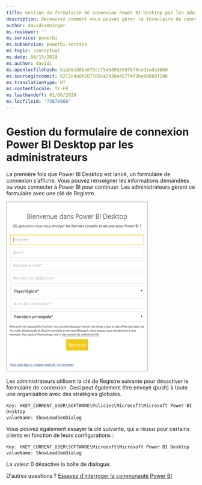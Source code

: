 ```yaml
---
title: Gestion du formulaire de connexion Power BI Desktop par les administrateurs
description: Découvrez comment vous pouvez gérer le formulaire de connexion initial lors de l’ouverture de Power BI Desktop.
author: davidiseminger
ms.reviewer: ''
ms.service: powerbi
ms.subservice: powerbi-service
ms.topic: conceptual
ms.date: 04/15/2019
ms.author: davidi
ms.openlocfilehash: b1ab5188ba8f5ccf54589d359f6f8ced1ada3060
ms.sourcegitcommit: 6272c4a0f267708ca7d38a45774f3bedd680f2d6
ms.translationtype: HT
ms.contentlocale: fr-FR
ms.lasthandoff: 01/06/2020
ms.locfileid: "73878860"
---
```

# <a name="how-administrators-can-manage-the-power-bi-desktop-sign-in-form"></a>Gestion du formulaire de connexion Power BI Desktop par les administrateurs
La première fois que Power BI Desktop est lancé, un formulaire de connexion s’affiche. Vous pouvez renseigner les informations demandées ou vous connecter à Power BI pour continuer. Les administrateurs gèrent ce formulaire avec une clé de Registre. 

![Formulaire de connexion initial pour Power BI Desktop](media/desktop-admin-sign-in-form/sign-in-form.png)

Les administrateurs utilisent la clé de Registre suivante pour désactiver le formulaire de connexion. Ceci peut également être envoyé (push) à toute une organisation avec des stratégies globales.

```
Key: HKEY_CURRENT_USER\SOFTWARE\Policies\Microsoft\Microsoft Power BI Desktop
valueName: ShowLeadGenDialog
```
Vous pouvez également essayer la clé suivante, qui a réussi pour certains clients en fonction de leurs configurations :

```
Key: HKEY_CURRENT_USER\SOFTWARE\Microsoft\Microsoft Power BI Desktop
valueName: ShowLeadGenDialog
```

La valeur 0 désactive la boîte de dialogue.




D’autres questions ? [Essayez d’interroger la communauté Power BI](https://community.powerbi.com/)

